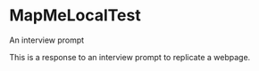 # MapMeLocalTest
An interview prompt

This is a response to an interview prompt to replicate a webpage.
